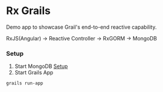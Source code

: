 Rx Grails
=========
Demo app to showcase Grail's end-to-end reactive capability.

RxJS(Angular) ->  Reactive Controller ->  RxGORM -> MongoDB


### Setup

1. Start MongoDB [Setup](./MONGO.md)
2. Start Grails App
```
grails run-app
```
